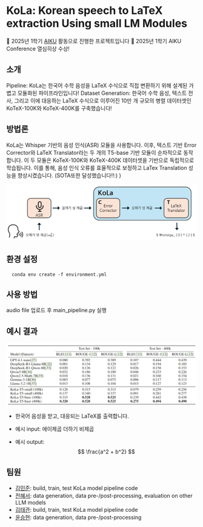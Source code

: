 # KoLa: Korean speech to LaTeX extraction Using small LM Modules

📢 2025년 1학기 [AIKU](https://github.com/AIKU-Official) 활동으로 진행한 프로젝트입니다
🎉 2025년 1학기 AIKU Conference 열심히상 수상!

## 소개

Pipeline: KoLa는 한국어 수학 음성을 LaTeX 수식으로 직접 변환하기 위해 설계된 가볍고 모듈화된 파이프라인입니다!
Dataset Generation: 한국어 수학 음성, 텍스트 전사, 그리고 이에 대응하는 LaTeX 수식으로 이루어진 10만 개 규모의 병렬 데이터셋인 KoTeX-100K와 KoTeX-400K를 구축했습니다!

## 방법론

KoLa는 Whisper 기반의 음성 인식(ASR) 모듈을 사용합니다.
이후, 텍스트 기반 Error Corrector와 LaTeX Translator라는 두 개의 T5-base 기반 모듈이 순차적으로 동작합니다.
이 두 모듈은 KoTeX-100K와 KoTeX-400K 데이터셋을 기반으로 독립적으로 학습됩니다.
이를 통해, 음성 인식 오류를 효율적으로 보정하고 LaTex Translation 성능을 향상시켰습니다.
(SOTA또한 달성했습니다!!:) )

![KoLa Model Architecture](src/model_fig.jpg)

## 환경 설정
```
  conda env create -f environment.yml
```
## 사용 방법
audio file 업로드 후 main_pipeline.py 실행

## 예시 결과

![Results](src/experiment.jpg)


- 한국어 음성을 받고, 대응되는 LaTeX를 출력합니다.

- 예시 input: 에이제곱 더하기 비제곱
- 예시 output:
$$
\frac{a^2 + b^2}
$$

## 팀원

- [김민준](ddomjun): build, train, test KoLa model pipeline code
- [전혜서](doupari): data generation, data pre-/post-processing, evaluation on other LLM models
- [김태관](TTKKWAN): build, train, test KoLa model pipeline code
- [윤승현](xiseren): data generation, data pre-/post-processing
